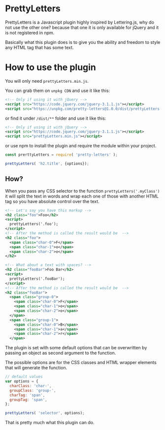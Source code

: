 # PrettyLetters

PrettyLetters is a Javascript plugin highly inspired by Lettering.js, why do not use the other one? because that one it is only available for jQuery and it is not registered in npm.

Basically what this plugin does is to give you the ability and freedom to style any HTML tag that has some text.

# How to use the plugin

You will only need `prettyLetters.min.js`.

You can grab them on `unpkg CDN` and use it like this:

```xml
<!-- Only if using it with jQuery -->
<script src="https://code.jquery.com/jquery-3.1.1.js"></script>
<script src="https://unpkg.com/pretty-letters@1.0.0/dist/prettyLetters.min.js"></script>  
```

or find it under `/dist/**` folder and use it like this:

```xml
<!-- Only if using it with jQuery -->
<script src="https://code.jquery.com/jquery-3.1.1.js"></script>
<script src="prettyLetters.min.js"></script>  
```

or use npm to install the plugin and require the module within your project.

```javascript
const prerttyLetters = require( 'pretty-letters' );

prettyLetters( 'h2.title', {options});
```

## How?

When you pass any CSS selector to the function `prettyLetters('.myClass')` it will split the text in words and wrap each one of those with another HTML tag so you have absolute control over the text.

```xml
<!-- Let's say you have this markup -->
<h2 class="foo">Foo</h2>
<script>
  prettyLetters('.foo');
</script>
<!-- After the method is called the result would be  -->
<h2 class="foo">
  <span class="char-0">F</span>
  <span class="char-1">o</span>
  <span class="char-2">o</span>
</h2>

<!-- What about a text with spaces? -->
<h2 class="fooBar">Foo Bar</h2>
<script>
  prettyLetters('.fooBar');
</script>
<!-- After the method is called the result would be  -->
<h2 class="fooBar">
  <span class="group-0">
    <span class="char-0">F</span>
    <span class="char-1">o</span>
    <span class="char-2">o</span>
  </span>
  <span class="group-1">
    <span class="char-0">B</span>
    <span class="char-1">a</span>
    <span class="char-2">r</span>
  </span>
```

The plugin is set with some default options that can be overwritten by passing an object as second argument to the function.

The possible options are for the CSS classes and HTML wrapper elements that will generate the function.

```js
// default values
var options = {
  charClass: 'char-',
  groupClass: 'group-',
  charTag: 'span',
  groupTag: 'span',
};

prettyLetters( 'selector', options);
```

That is pretty much what this plugin can do.
